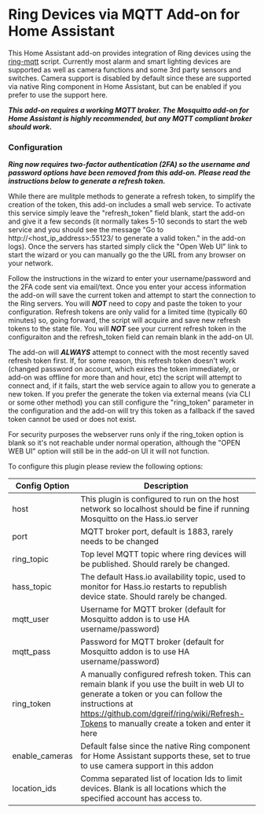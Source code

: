 # Ring Devices via MQTT Add-on for Home Assistant
This Home Assistant add-on provides integration of Ring devices using the [ring-mqtt](https://github.com/tsightler/ring-mqtt) script.  Currently most alarm and smart lighting devices are supported as well as camera functions and some 3rd party sensors and switches.  Camera support is disabled by default since these are supported via native Ring component in Home Assistant, but can be enabled if you prefer to use the support here.

***This add-on requires a working MQTT broker.  The Mosquitto add-on for Home Assistant is highly recommended, but any MQTT compliant broker should work.***

### Configuration
***Ring now requires two-factor authentication (2FA) so the username and password options have been removed from this add-on.***
***Please read the instructions below to generate a refresh token.***

While there are mulitple methods to generate a refresh token, to simplify the creation of the token, this add-on includes a small web service.  To activate this service simply leave the "refresh_token" field blank, start the add-on and give it a few seconds (it normally takes 5-10 seconds to start the web service and you should see the message "Go to http://<host_ip_address>:55123/ to generate a valid token." in the add-on logs).  Once the servers has started simply click the "Open Web UI" link to start the wizard or you can manually go the the URL from any browser on your network.

Follow the instructions in the wizard to enter your username/password and the 2FA code sent via email/text.  Once you enter your access information the add-on will save the current token and attempt to start the connection to the Ring servers.  You will ***NOT*** need to copy and paste the token to your configuration.  Refresh tokens are only valid for a limited time (typically 60 minutes) so, going forward, the script will acquire and save new refresh tokens to the state file.  You will ***NOT*** see your current refresh token in the configuraiton and the refresh_token field can remain blank in the add-on UI.

The add-on will ***ALWAYS*** attempt to connect with the most recently saved refresh token first.  If, for some reason, this refresh token doesn't work (changed password on account, which exires the token immediately, or add-on was offline for more than and hour, etc) the script will attempt to connect and, if it fails, start the web service again to allow you to generate a new token.  If you prefer the generate the token via external means (via CLI or some other method) you can still configure the "ring_token" parameter in the configuration and the add-on will try this token as a fallback if the saved token cannot be used or does not exist.

For security purposes the webserver runs only if the ring_token option is blank so it's not reachable under normal operation, although the "OPEN WEB UI" option will still be in the add-on UI it will not function.

To configure this plugin please review the following options:

| Config Option | Description |
| --- | --- |
| host | This plugin is configured to run on the host network so localhost should be fine if running Mosquitto on the Hass.io server |
| port | MQTT broker port, default is 1883, rarely needs to be changed |
| ring_topic | Top level MQTT topic where ring devices will be published.  Should rarely be changed.  |
| hass_topic | The default Hass.io availability topic, used to monitor for Hass.io restarts to republish device state.  Should rarely be changed. |
| mqtt_user | Username for MQTT broker (default for Mosquitto addon is to use HA username/password) |
| mqtt_pass | Password for MQTT broker (default for Mosquitto addon is to use HA username/password) |
| ring_token | A manually configured refresh token. This can remain blank if you use the built in web UI to generate a token or you can follow the instructions at https://github.com/dgreif/ring/wiki/Refresh-Tokens to manually create a token and enter it here |
| enable_cameras | Default false since the native Ring component for Home Assistant supports these, set to true to use camera support in this addon |
| location_ids | Comma separated list of location Ids to limit devices.  Blank is all locations which the specified account has access to. |

